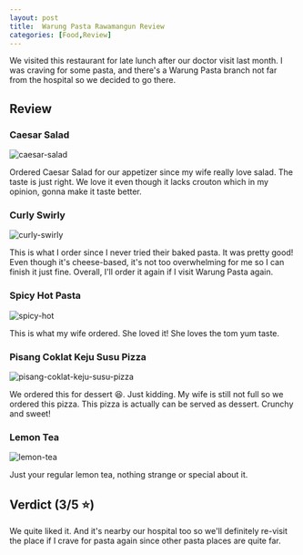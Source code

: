```yaml
---
layout: post
title:  Warung Pasta Rawamangun Review
categories: [Food,Review]
---
```


We visited this restaurant for late lunch after our doctor visit last month. I was craving for some pasta, and there's a Warung Pasta branch not far from the hospital so we decided to go there.

## Review

### Caesar Salad

![caesar-salad](/images/reviews/warung-pasta/caesar-salad.jpg)

Ordered Caesar Salad for our appetizer since my wife really love salad. The taste is just right. We love it even though it lacks crouton which in my opinion, gonna make it taste better.

### Curly Swirly

![curly-swirly](/images/reviews/warung-pasta/curly-swirly.jpg)

This is what I order since I never tried their baked pasta. It was pretty good! Even though it's cheese-based, it's not too overwhelming for me so I can finish it just fine. Overall, I'll order it again if I visit Warung Pasta again.

### Spicy Hot Pasta

![spicy-hot](/images/reviews/warung-pasta/spicy-hot.jpg)

This is what my wife ordered. She loved it! She loves the tom yum taste.

### Pisang Coklat Keju Susu Pizza

![pisang-coklat-keju-susu-pizza](/images/reviews/warung-pasta/pisang-coklat-keju-susu-pizza.jpg)

We ordered this for dessert 😆. Just kidding. My wife is still not full so we ordered this pizza. This pizza is actually can be served as dessert. Crunchy and sweet!

### Lemon Tea

![lemon-tea](/images/reviews/warung-pasta/lemon-tea.jpg)

Just your regular lemon tea, nothing strange or special about it.

## Verdict (3/5 :star:)

We quite liked it. And it's nearby our hospital too so we'll definitely re-visit the place if I crave for pasta again since other pasta places are quite far.
